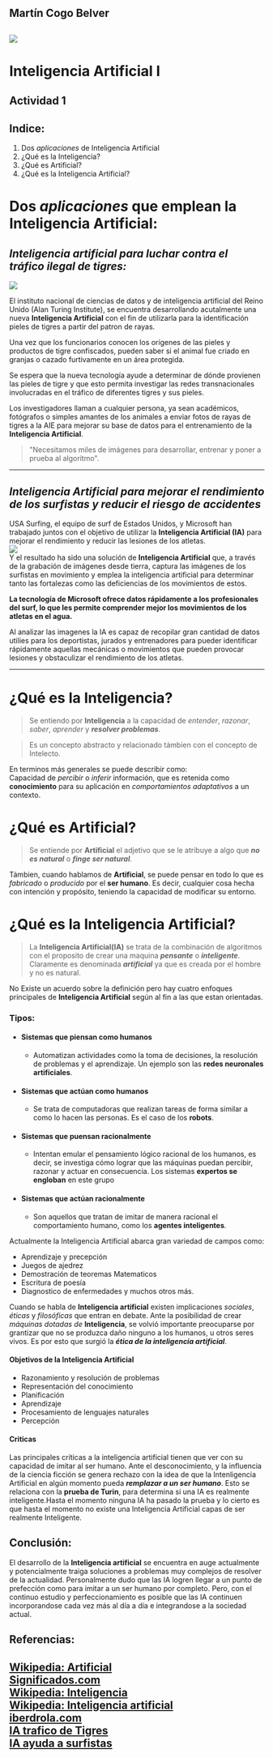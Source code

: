 ## **Martín Cogo Belver**  
![][Logo de universidad]
---
# Inteligencia Artificial I
## **Actividad 1**  
## Indice:  
1. Dos *aplicaciones* de Inteligencia Artificial
2. ¿Qué es la Inteligencia?
3. ¿Qué es Artificial?  
4. ¿Qué es la Inteligencia Artificial?

Dos *aplicaciones* que emplean la Inteligencia Artificial:
===

## *Inteligencia artificial para luchar contra el tráfico ilegal de tigres:*
![][pielTigre]  

El instituto nacional de ciencias de datos y de inteligencia artificial del Reino Unido (Alan Turing Institute), se encuentra desarrollando acutalmente una nueva **Inteligencia Artificial** con el fin de utilizarla para la identificación pieles de tigres a partir del patron de rayas.

Una vez que los funcionarios conocen los orígenes de las pieles y productos de tigre confiscados, pueden saber si el animal fue criado en granjas o cazado furtivamente en un área protegida.

Se espera que la nueva tecnología ayude a determinar de dónde provienen las pieles de tigre y que esto permita investigar las redes transnacionales involucradas en el tráfico de diferentes tigres y sus pieles.

Los investigadores llaman a cualquier persona, ya sean académicos, fotógrafos o simples amantes de los animales a enviar fotos de rayas de tigres a la AIE para mejorar su base de datos para el entrenamiento de la **Inteligencia Artificial**.

> "Necesitamos miles de imágenes para desarrollar, entrenar y poner a prueba al algoritmo".

---
## *Inteligencia Artificial para mejorar el rendimiento de los surfistas y reducir el riesgo de accidentes*
USA Surfing, el equipo de surf de Estados Unidos, y Microsoft han trabajado juntos con el objetivo de utilizar la **Inteligencia Artificial (IA)** para mejorar el rendimiento y reducir las lesiones de los atletas.  
![][surf]  
Y el resultado ha sido una solución de **Inteligencia Artificial** que, a través de la grabación de imágenes desde tierra, captura las imágenes de los surfistas en movimiento y emplea la inteligencia artificial para determinar tanto las fortalezas como las deficiencias de los movimientos de estos.

**La tecnología de Microsoft ofrece datos rápidamente a los profesionales del surf, lo que les permite comprender mejor los movimientos de los atletas en el agua.**

Al analizar las imagenes la IA es capaz de recopilar gran cantidad de datos utilies para los deportistas, jurados y entrenadores para pueder identificar rápidamente aquellas mecánicas o movimientos que pueden provocar lesiones y obstaculizar el rendimiento de los atletas.  

---
¿Qué es la Inteligencia?
===
>Se entiendo por **Inteligencia** a la capacidad de *entender*, *razonar*, *saber*, *aprender* y ***resolver problemas***.

>Es un concepto abstracto y relacionado támbien con el concepto de Intelecto.

En terminos más generales se puede describir como:  
Capacidad de *percibir* o *inferir* información, que es retenida como **conocimiento** para su aplicación en *comportamientos adaptativos* a un contexto.

¿Qué es Artificial?  
===

>Se entiende por **Artificial** el adjetivo que se le atribuye a algo que ***no es natural*** o ***finge ser natural***.

Támbien, cuando hablamos de **Artificial**, se puede pensar en todo lo que es *fabricado* o *producido* por el **ser humano**. Es decir, cualquier cosa hecha con intención y propósito, teniendo la capacidad de modificar su entorno.

¿Qué es la Inteligencia Artificial?
===

>La **Inteligencia Artificial(IA)** se trata de la combinación de algoritmos con el proposito de crear una maquina ***pensante*** o ***inteligente***. Claramente es denominada ***artificial*** ya que es creada por el hombre y no es natural.  

No Existe un acuerdo sobre la definición pero hay cuatro enfoques principales de
**Inteligencia Artificial** según al fin a las que estan orientadas. 
### Tipos:
- #### Sistemas que piensan como humanos  
    + Automatizan actividades como la toma de decisiones, la resolución de problemas y el aprendizaje. Un ejemplo son las **redes neuronales artificiales**.
- #### Sistemas que actúan como humanos  
    + Se trata de computadoras que realizan tareas de forma similar a como lo hacen las personas. Es el caso de los **robots**.
- #### Sistemas que puensan racionalmente  
    + Intentan emular el pensamiento lógico racional de los humanos, es decir, se investiga cómo lograr que las máquinas puedan percibir, razonar y actuar en consecuencia. Los sistemas **expertos se engloban** en este grupo
- #### Sistemas que actúan racionalmente  
    + Son aquellos que tratan de imitar de manera racional el comportamiento humano, como los **agentes inteligentes**.

Actualmente la Inteligencia Artificial abarca gran variedad de campos como:
- Aprendizaje y precepción
- Juegos de ajedrez
- Demostración de teoremas Matematicos
- Escritura de poesía
- Diagnostico de enfermedades
y muchos otros más.

Cuando se habla de **Inteligencia artificial** existen implicaciones *sociales*, *éticas* y *filosóficas* que entran en debate.
Ante la posibilidad de crear *máquinas dotadas de* **Inteligencia**, se volvió importante preocuparse por grantizar que no se produzca daño ninguno a los humanos, u otros seres vivos. Es por esto que surgió la ***ética de la inteligencia artificial***.

#### Objetivos de la Inteligencia Artificial  
- Razonamiento y resolución de problemas
- Representación del conocimiento
- Planificación
- Aprendizaje
- Procesamiento de lenguajes naturales
- Percepción

#### Criticas 
Las principales críticas a la inteligencia artificial tienen que ver con su capacidad de imitar al ser humano. 
Ante el desconocimiento, y la influencia de la ciencia ficción se genera rechazo con la idea de que la Intenligencia Artificial en algún momento pueda ***remplazar a un ser humano***. 
Esto se relaciona con la **prueba de Turin**, para determina si una IA es realmente inteligente.Hasta el momento ninguna IA ha pasado la prueba y lo cierto es que hasta el momento no existe una Inteligencia Artificial capas de ser realmente Inteligente.

## Conclusión:  
El desarrollo de la **Inteligencia artificial** se encuentra en auge actualmente y potencialmente traiga soluciones a problemas muy complejos de resolver de la actualidad. Personalmente dudo que las IA logren llegar a un punto de prefección como para imitar a un ser humano por completo. Pero, con el continuo estudio y perfeccionamiento es posible que las IA continuen incorporandose cada vez más al día a día e integrandose a la sociedad actual.

## Referencias:
[Wikipedia: Artificial](https://es.wikipedia.org/wiki/Artificial)  
[Significados.com](https://www.significados.com/inteligencia/)  
[Wikipedia: Inteligencia](https://es.wikipedia.org/wiki/Inteligencia)  
[Wikipedia: Inteligencia artificial](https://es.wikipedia.org/wiki/Inteligencia_artificial)  
[iberdrola.com](https://www.iberdrola.com/innovacion/que-es-inteligencia-artificial)  
[IA trafico de Tigres](https://www.france24.com/es/minuto-a-minuto/20220817-inteligencia-artificial-para-luchar-contra-el-tráfico-ilegal-de-tigres)  
[IA ayuda a surfistas](https://as.com/meristation/2022/08/17/betech/1660752938_208002.html)
-----------------

[surf]:https://as01.epimg.net/meristation/imagenes/2022/08/17/betech/1660752938_208002_1660753014_sumario_normal.jpg

[pielTigre]:https://s.france24.com/media/display/fb579fd2-1e64-11ed-b51d-005056a97e36/w:1024/p:16x9/8bd6e823b0e7d06237b750d8f895482971d44a8f.webp 

[Logo de universidad]:UncuyoIngenieríaLogo.jpg
